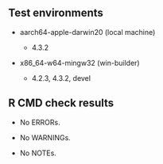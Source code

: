 ## Test environments

  * aarch64-apple-darwin20 (local machine)
     - 4.3.2

  * x86_64-w64-mingw32 (win-builder)
     - 4.2.3, 4.3.2, devel


## R CMD check results

  * No ERRORs.

  * No WARNINGs.

  * No NOTEs.

